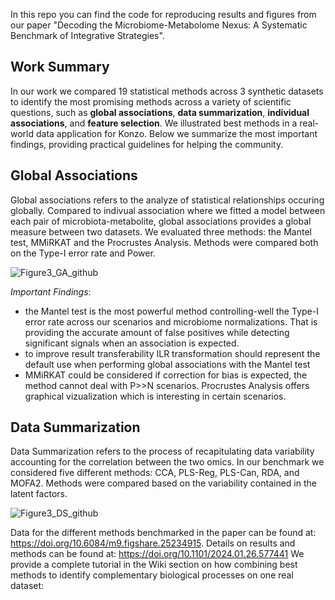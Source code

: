 In this repo you can find the code for reproducing results and figures from our paper "Decoding the Microbiome-Metabolome Nexus: A Systematic Benchmark of Integrative Strategies".

## Work Summary
In our work we compared 19 statistical methods across 3 synthetic datasets to identify the most promising methods across a variety of scientific questions, such as **global associations**, **data summarization**, **individual associations**, and **feature selection**. We illustrated best methods in a real-world data application for Konzo. Below we summarize the most important findings, providing practical guidelines for helping the community.

## Global Associations

Global associations refers to the analyze of statistical relationships occuring globally. Compared to indivual association where we fitted a model between each pair of microbiota-metabolite, global associations provides a global measure between two datasets. We evaluated three methods: the Mantel test, MMiRKAT and the Procrustes Analysis. 
Methods were compared both on the Type-I error rate and Power. 


![Figure3_GA_github](https://github.com/user-attachments/assets/ba97f958-1005-42c0-9ec7-1fbe8692a744)

*Important Findings*:
- the Mantel test is the most powerful method controlling-well the Type-I error rate across our scenarios and microbiome normalizations. That is providing the accurate amount of false positives while detecting significant signals when an association is expected. 
- to improve result transferability ILR transformation should represent the default use when performing global associations with the Mantel test
- MMiRKAT could be considered if correction for bias is expected, the method cannot deal with P>>N scenarios. Procrustes Analysis offers graphical vizualization which is interesting in certain scenarios.

## Data Summarization

Data Summarization refers to the process of recapitulating data variability accounting for the correlation between the two omics. In our benchmark we considered five different methods: CCA, PLS-Reg, PLS-Can, RDA, and MOFA2. Methods were compared based on the variability contained in the latent factors. 

![Figure3_DS_github](https://github.com/user-attachments/assets/552bf666-d982-43f5-94b7-f31ae2dd7fde)



Data for the different methods benchmarked in the paper can be found at: https://doi.org/10.6084/m9.figshare.25234915. 
Details on results and methods can be found at: https://doi.org/10.1101/2024.01.26.577441
We provide a complete tutorial in the Wiki section on how combining best methods to identify complementary biological processes on one real dataset:



